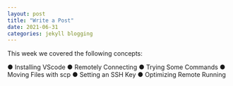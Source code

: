 ```yaml
---
layout: post
title: "Write a Post"
date: 2021-06-31
categories: jekyll blogging
---
```


This week we covered the following concepts:

● Installing VScode
● Remotely Connecting
● Trying Some Commands
● Moving Files with scp
● Setting an SSH Key
● Optimizing Remote Running
